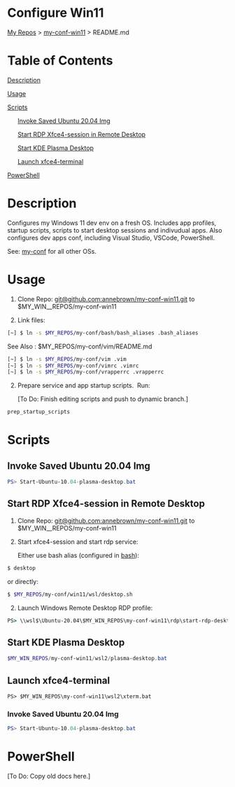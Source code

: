 # Configure Win11

[My Repos](https://github.com/annebrown/?tab=repositories) > [my-conf-win11](../README.md) > README.md

# Table of Contents

[Description](#description)

[Usage](#usage) 

[Scripts](#scripts)   

      [Invoke Saved Ubuntu 20.04 Img](invoke-saved-ubuntu-20-04-img)

      [Start RDP Xfce4-session in Remote Desktop](#start-rdp-xfce4-session-in-remote-desktop)   

      [Start KDE Plasma Desktop](#start-kde-plasma-desktop)

      [Launch xfce4-terminal](#launch-xfce4-terminal)

[PowerShell](#PowerShell)       

# Description

Configures my Windows 11 dev env on a fresh OS.    Includes app profiles, startup scripts, scripts to start desktop sessions and indivudual apps.  Also configures dev apps conf, including Visual Studio, VSCode, PowerShell.  

See: [my-conf](https://github.com/annebrown/my-conf) for all other OSs.

# Usage

1. Clone Repo: [git@github.com:annebrown/my-conf-win11.git](https://github.com/annebrown/bash-conf.git) to $MY_WIN__REPOS/my-conf-win11

2. Link files:

```bash
[~] $ ln -s $MY_REPOS/my-conf/bash/bash_aliases .bash_aliases     
```

See Also : $MY_REPOS/my-conf/vim/README.md

```bash
[~] $ ln -s $MY_REPOS/my-conf/vim .vim
[~] $ ln -s $MY_REPOS/my-conf/vimrc .vimrc
[~] $ ln -s $MY_REPOS/my-conf/vrapperrc .vrapperrc
```

2. Prepare service and app startup scripts.  Run:
   
   [To Do: Finish editing scripts and push to dynamic branch.]

```bash
prep_startup_scripts   
```

# Scripts

## Invoke Saved Ubuntu 20.04 Img

```powershell
PS> Start-Ubuntu-10.04-plasma-desktop.bat
```

## Start RDP Xfce4-session in Remote Desktop

1. Clone Repo: [git@github.com:annebrown/my-conf-win11.git](https://github.com/annebrown/bash-conf.git) to $MY_WIN__REPOS/my-conf-win11  

2. Start xfce4-session and start rdp service:
   
   Either use bash alias (configured in [bash](../bash/README.md)):

```bash
$ desktop
```

or directly:

```bash
$ $MY_REPOS/my-conf/win11/wsl/desktop.sh   
```

2. Launch Windows Remote Desktop RDP profile:

```bat
PS> \\wsl$\Ubuntu-20.04\$MY_WIN_REPOS\my-conf-win11\rdp\start-rdp-desktop.rdp
```

## Start KDE Plasma Desktop

```powershell
$MY_WIN_REPOS/my-conf-win11/wsl2/plasma-desktop.bat
```

## Launch xfce4-terminal

```batch
PS> $MY_WIN_REPOS\my-conf-win11\wsl2\xterm.bat
```

### Invoke Saved Ubuntu 20.04 Img

```powershell
PS> Start-Ubuntu-10.04-plasma-desktop.bat
```

# PowerShell

[To Do: Copy old docs here.]